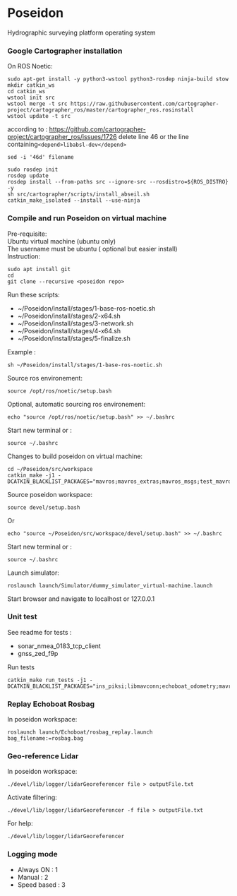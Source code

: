 # Poseidon
Hydrographic surveying platform operating system


### Google Cartographer installation

On ROS Noetic:

```
sudo apt-get install -y python3-wstool python3-rosdep ninja-build stow
mkdir catkin_ws
cd catkin_ws
wstool init src
wstool merge -t src https://raw.githubusercontent.com/cartographer-project/cartographer_ros/master/cartographer_ros.rosinstall
wstool update -t src
```
according to : https://github.com/cartographer-project/cartographer_ros/issues/1726
delete line 46 or the line containing`<depend>libabsl-dev</depend>`
```
sed -i '46d' filename
```
```
sudo rosdep init
rosdep update
rosdep install --from-paths src --ignore-src --rosdistro=${ROS_DISTRO} -y
sh src/cartographer/scripts/install_abseil.sh
catkin_make_isolated --install --use-ninja
```

### Compile and run Poseidon on virtual machine

Pre-requisite: \
Ubuntu virtual machine (ubuntu only) \
The username must be ubuntu ( optional but easier install) \
Instruction:
```
sudo apt install git
cd
git clone --recursive <poseidon repo>
```
Run these scripts:
- ~/Poseidon/install/stages/1-base-ros-noetic.sh
- ~/Poseidon/install/stages/2-x64.sh
- ~/Poseidon/install/stages/3-network.sh
- ~/Poseidon/install/stages/4-x64.sh
- ~/Poseidon/install/stages/5-finalize.sh

Example :
```
sh ~/Poseidon/install/stages/1-base-ros-noetic.sh
```
Source ros environement:
```
source /opt/ros/noetic/setup.bash
```

Optional, automatic sourcing ros environement:
```
echo "source /opt/ros/noetic/setup.bash" >> ~/.bashrc
```
Start new terminal or :
```
source ~/.bashrc
```

Changes to build poseidon on virtual machine:
```
cd ~/Poseidon/src/workspace
catkin_make -j1 -DCATKIN_BLACKLIST_PACKAGES="mavros;mavros_extras;mavros_msgs;test_mavros;libmavconn;raspberrypi_vitals"
```
Source poseidon workspace:
```
source devel/setup.bash
```
Or
```
echo "source ~/Poseidon/src/workspace/devel/setup.bash" >> ~/.bashrc
```
Start new terminal or :
```
source ~/.bashrc
```

Launch simulator:
```
roslaunch launch/Simulator/dummy_simulator_virtual-machine.launch
```

Start browser and navigate to localhost or 127.0.0.1

### Unit test

See readme for tests :
- sonar_nmea_0183_tcp_client
- gnss_zed_f9p


Run tests
```
catkin_make run_tests -j1 -DCATKIN_BLACKLIST_PACKAGES="ins_piksi;libmavconn;echoboat_odometry;mavros_msgs;mavros;mavros_extras;test_mavros;gnss_mosaic_x5;imu_bno055;sonar_imagenex852;inertial_sense;raspberrypi_vitals;imu_null;sonar_dummy;gnss_dummy"

```

### Replay Echoboat Rosbag
In poseidon workspace:
```
roslaunch launch/Echoboat/rosbag_replay.launch bag_filename:=rosbag.bag
```

### Geo-reference Lidar
In poseidon workspace:
```
./devel/lib/logger/lidarGeoreferencer file > outputFile.txt
```
Activate filtering:
```
./devel/lib/logger/lidarGeoreferencer -f file > outputFile.txt
```
For help:
```
./devel/lib/logger/lidarGeoreferencer
```


### Logging mode

- Always ON : 1
- Manual : 2
- Speed based : 3


